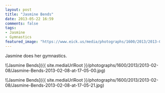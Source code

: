 ```yaml
---
layout: post
title: "Jasmine Bends"
date: 2013-05-22 16:59
comments: false
tags:
- Jasmine
- Gymnastics
featured_image: "https://www.eick.us/media/photographs/1600/2013/2013-02-08/Jasmine-Bends-2013-02-08-at-17-05-00.jpg"
---
```

Jasmine does her gymnastics.

![Jasmine Bends]({{ site.mediaUrlRoot }}/photographs/1600/2013/2013-02-08/Jasmine-Bends-2013-02-08-at-17-05-00.jpg)

![Jasmine Bends]({{ site.mediaUrlRoot }}/photographs/1600/2013/2013-02-08/Jasmine-Bends-2013-02-08-at-17-05-21.jpg)